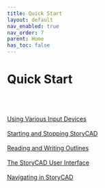 ```yaml
---
title: Quick Start
layout: default
nav_enabled: true
nav_order: 7
parent: Home
has_toc: false
---
```

# Quick Start
<br/>
<br/>

[Using Various Input Devices](Using_Various_Input_Devices.html) <br/><br/>
[Starting and Stopping StoryCAD](Starting_and_Stopping_StoryCAD.html) <br/><br/>
[Reading and Writing Outlines](Reading_and_Writing_Outlines.html) <br/><br/>
[The StoryCAD User Interface](The_StoryCAD_User_Interface.html) <br/><br/>
[Navigating in StoryCAD](Navigating_in_StoryCAD.html) <br/><br/>
